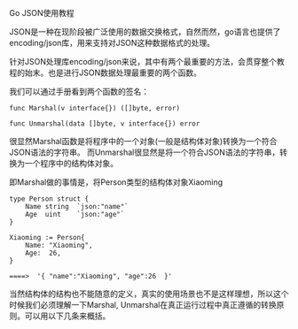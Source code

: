 Go JSON使用教程

JSON是一种在现阶段被广泛使用的数据交换格式，自然而然，go语言也提供了encoding/json库，用来支持对JSON这种数据格式的处理。

针对JSON处理库encoding/json来说，其中有两个最重要的方法，会贯穿整个教程的始末。也是进行JSON数据处理最重要的两个函数。

我们可以通过手册看到两个函数的签名：

```
func Marshal(v interface{}) ([]byte, error)

func Unmarshal(data []byte, v interface{}) error

```

很显然Marshal函数是将程序中的一个对象(一般是结构体对象)转换为一个符合JSON语法的字符串。
而Unmarshal很显然是将一个符合JSON语法的字符串，转换为一个程序中的结构体对象。

即Marshal做的事情是，将Person类型的结构体对象Xiaoming
```
type Person struct {
    Name string  `json:"name"`
    Age  uint    `json:"age"`
}

Xiaoming := Person{
    Name: "Xiaoming",
    Age:  26,
}

====>  '{ "name":"Xiaoming", "age":26  }'
```

当然结构体的结构也不能随意的定义，真实的使用场景也不是这样理想，所以这个时候我们必须理解一下Marshal, Unmarshal在真正运行过程中真正遵循的转换原则。可以用以下几条来概括。

